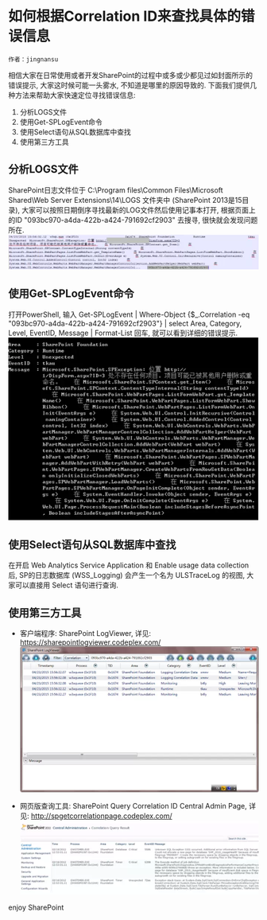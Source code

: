 # 如何根据Correlation ID来查找具体的错误信息
	作者：jingnansu

相信大家在日常使用或者开发SharePoint的过程中或多或少都见过如封面所示的错误提示, 大家这时候可能一头雾水, 不知道是哪里的原因导致的. 下面我们提供几种方法来帮助大家快速定位寻找错误信息:

1. 分析LOGS文件
2. 使用Get-SPLogEvent命令
3. 使用Select语句从SQL数据库中查找
4. 使用第三方工具

## 分析LOGS文件
SharePoint日志文件位于 C:\Program files\Common Files\Microsoft Shared\Web Server Extensions\14\LOGS 文件夹中 (SharePoint 2013是15目录), 大家可以按照日期倒序寻找最新的LOG文件然后使用记事本打开, 根据页面上的ID "093bc970-a4da-422b-a424-791692cf2903" 去搜寻, 很快就会发现问题所在.      
![](imgs/20150424.001.png)

## 使用Get-SPLogEvent命令
打开PowerShell, 输入 Get-SPLogEvent | Where-Object {$_.Correlation -eq "093bc970-a4da-422b-a424-791692cf2903"} | select Area, Category, Level, EventID, Message | Format-List 回车, 就可以看到详细的错误提示.      
![](imgs/20150424.002.png)

## 使用Select语句从SQL数据库中查找
在开启 Web Analytics Service Application 和 Enable usage data collection 后, SP的日志数据库 (WSS_Logging) 会产生一个名为 ULSTraceLog 的视图, 大家可以直接用 Select 语句进行查询.

## 使用第三方工具
- 客户端程序: SharePoint LogViewer, 详见: https://sharepointlogviewer.codeplex.com/      
![](imgs/20150424.003.png)

- 网页版查询工具: SharePoint Query Correlation ID Central Admin Page, 详见: http://spgetcorrelationpage.codeplex.com/      
![](imgs/20150424.004.png)

enjoy SharePoint
